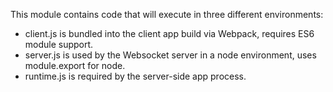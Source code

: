 This module contains code that will execute in three different environments:

- client.js is bundled into the client app build via Webpack, requires ES6 module support.
- server.js is used by the Websocket server in a node environment, uses module.export for node.
- runtime.js is required by the server-side app process.
